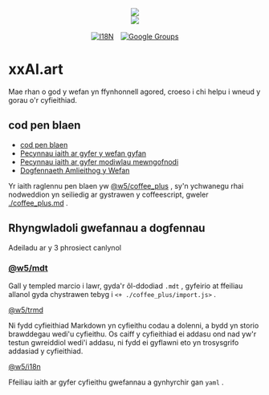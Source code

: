 <p align="center"><a href="https://xxai.art"><img src="https://cdn.jsdelivr.net/gh/xxai-art/doc/logo.svg"/></a><br/><a href="https://xxai.art"><img src="https://cdn.jsdelivr.net/gh/xxai-art/doc/xxai.svg"/></a></p><p align="center"><a href="https://github.com/xxai-art/doc#readme"><img alt="I18N" src="https://cdn.jsdelivr.net/gh/wactax/img/t.svg"/></a>　<a href="https://groups.google.com/u/0/g/xxai-art"><img alt="Google Groups" src="https://cdn.jsdelivr.net/gh/wactax/img/g-groups.svg"/></a></p>

# xxAI.art

Mae rhan o god y wefan yn ffynhonnell agored, croeso i chi helpu i wneud y gorau o'r cyfieithiad.

## cod pen blaen

* [cod pen blaen](https://github.com/xxai-art/web)
* [Pecynnau iaith ar gyfer y wefan gyfan](https://github.com/xxai-art/web/tree/main/i18n)
* [Pecynnau iaith ar gyfer modiwlau mewngofnodi](https://github.com/wacpkg/user/tree/main/ui.i18n)
* [Dogfennaeth Amlieithog y Wefan](https://github.com/xxai-doc)

Yr iaith raglennu pen blaen yw [@w5/coffee_plus](http://npmjs.com/@w5/coffee_plus) , sy'n ychwanegu rhai nodweddion yn seiliedig ar gystrawen y coffeescript, gweler [./coffee_plus.md](./coffee_plus.md) .

## Rhyngwladoli gwefannau a dogfennau

Adeiladu ar y 3 phrosiect canlynol

### [@w5/mdt](https://www.npmjs.com/package/@w5/mdt)

Gall y templed marcio i lawr, gyda'r ôl-ddodiad `.mdt` , gyfeirio at ffeiliau allanol gyda chystrawen tebyg i `<+ ./coffee_plus/import.js>` .

[@w5/trmd](https://www.npmjs.com/package/@w5/trmd)

Ni fydd cyfieithiad Markdown yn cyfieithu codau a dolenni, a bydd yn storio brawddegau wedi'u cyfieithu. Os caiff y cyfieithiad ei addasu ond nad yw'r testun gwreiddiol wedi'i addasu, ni fydd ei gyflawni eto yn trosysgrifo addasiad y cyfieithiad.

[@w5/i18n](https://www.npmjs.com/package/@w5/i18n)

Ffeiliau iaith ar gyfer cyfieithu gwefannau a gynhyrchir gan `yaml` .
